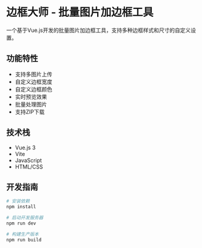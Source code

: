 # 边框大师 - 批量图片加边框工具

一个基于Vue.js开发的批量图片加边框工具，支持多种边框样式和尺寸的自定义设置。

## 功能特性

- 支持多图片上传
- 自定义边框宽度
- 自定义边框颜色
- 实时预览效果
- 批量处理图片
- 支持ZIP下载

## 技术栈

- Vue.js 3
- Vite
- JavaScript
- HTML/CSS

## 开发指南

```bash
# 安装依赖
npm install

# 启动开发服务器
npm run dev

# 构建生产版本
npm run build
```
